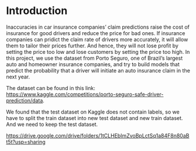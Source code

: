# Introduction


Inaccuracies in car insurance companies’ claim predictions raise the cost of insurance for good drivers and reduce the price for bad ones. If insurance companies can pridict the claim rate of drivers more accurately, it will allow them to tailor their prices further. And hence, they will not lose profit by setting the price too low and lose customers by setting the price too high. In this project, we use the dataset from Porto Seguro, one of Brazil’s largest auto and homeowner insurance companies, and try to build models that predict the probability that a driver will initiate an auto insurance claim in the next year. 

The dataset can be found in this link: https://www.kaggle.com/competitions/porto-seguro-safe-driver-prediction/data. 



We found that the test dataset on Kaggle does not contain labels, so we have to split the train dataset into new test dataset and new train dataset. And we need to keep the test dataset.

https://drive.google.com/drive/folders/1tCLHEbImZvoBpLctSq1a84F8n80aBt5t?usp=sharing
